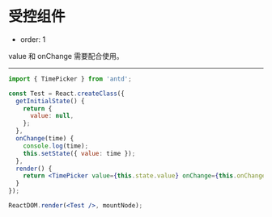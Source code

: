# 受控组件

- order: 1

value 和 onChange 需要配合使用。

---

````jsx
import { TimePicker } from 'antd';

const Test = React.createClass({
  getInitialState() {
    return {
      value: null,
    };
  },
  onChange(time) {
    console.log(time);
    this.setState({ value: time });
  },
  render() {
    return <TimePicker value={this.state.value} onChange={this.onChange} />;
  }
});

ReactDOM.render(<Test />, mountNode);
````

